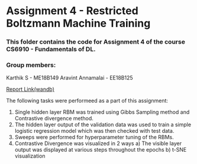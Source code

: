 # Assignment 4 - Restricted Boltzmann Machine Training 

### This folder contains the code for Assignment 4 of the course CS6910 - Fundamentals of DL.

### Group members:

Karthik S - ME18B149 Aravint Annamalai - EE18B125

[Report Link(wandb)](https://wandb.ai/kodikarthik21/Assignment-4/reports/Assignment-4--Vmlldzo3MTE4NzU)

The following tasks were performeed as a part of this assignment:
1) Single hidden layer RBM was trained using Gibbs Sampling method and Contrastive divergence method.
2) The hidden layer output of the validation data was used to train a simple logistic regression model which was then checked with test data.
3) Sweeps were performed for hyperparameter tuning of the RBMs.
4) Contrastive Divergence was visualized in 2 ways
    a) The visible layer output was displayed at various steps throughout the epochs
    b) t-SNE visualization
